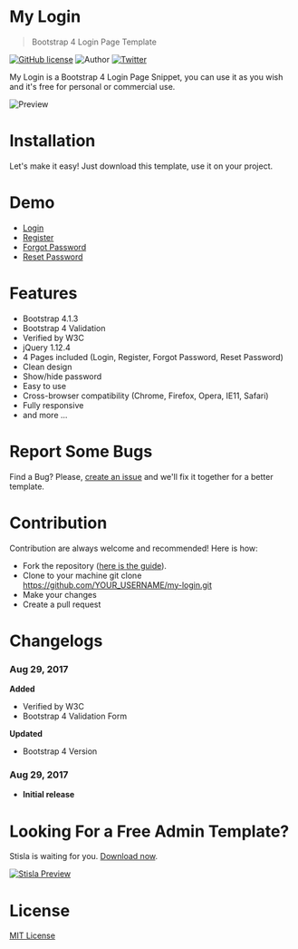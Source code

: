 # My Login
> Bootstrap 4 Login Page Template

[![GitHub license](https://img.shields.io/github/license/nauvalazhar/my-login.svg)](https://github.com/nauvalazhar/my-login/blob/master/LICENSE)
![Author](https://img.shields.io/badge/author-%40nauvalazhar-blue.svg)
[![Twitter](https://img.shields.io/twitter/url/https/github.com/nauvalazhar/my-login/.svg?style=social)](https://twitter.com/intent/tweet?text=Wow:&url=https%3A%2F%2Fgithub.com%2Fnauvalazhar%2Fmy-login%2F)

My Login is a Bootstrap 4 Login Page Snippet, you can use it as you wish and it's free for personal or commercial use.

![Preview](https://image.ibb.co/mqGRKK/image.png)

# Installation
Let's make it easy! Just download this template, use it on your project.

# Demo
- [Login](https://nauvalazhar.github.io/my-login/index.html)
- [Register](https://nauvalazhar.github.io/my-login/register.html)
- [Forgot Password](https://nauvalazhar.github.io/my-login/forgot.html)
- [Reset Password](https://nauvalazhar.github.io/my-login/reset.html)

# Features
- Bootstrap 4.1.3
- Bootstrap 4 Validation
- Verified by W3C
- jQuery 1.12.4
- 4 Pages included (Login, Register, Forgot Password, Reset Password)
- Clean design
- Show/hide password
- Easy to use
- Cross-browser compatibility (Chrome, Firefox, Opera, IE11, Safari)
- Fully responsive
- and more ...

# Report Some Bugs
Find a Bug? Please, [create an issue](https://github.com/nauvalazhar/my-login/issues) and we'll fix it together for a better template.

# Contribution
Contribution are always welcome and recommended! Here is how:

- Fork the repository ([here is the guide](https://help.github.com/articles/fork-a-repo/)).
- Clone to your machine git clone https://github.com/YOUR_USERNAME/my-login.git
- Make your changes
- Create a pull request

# Changelogs
### Aug 29, 2017
  **Added**
  * Verified by W3C
  * Bootstrap 4 Validation Form

  **Updated**
  * Bootstrap 4 Version

### Aug 29, 2017
  - **Initial release**

# Looking For a Free Admin Template?
Stisla is waiting for you. [Download now](https://stisla.multinity.com).

[![Stisla Preview](https://getstisla.com/landing/stisla-share.png)](https://getstisla.com)


# License
[MIT License](http://opensource.org/licenses/MIT)
